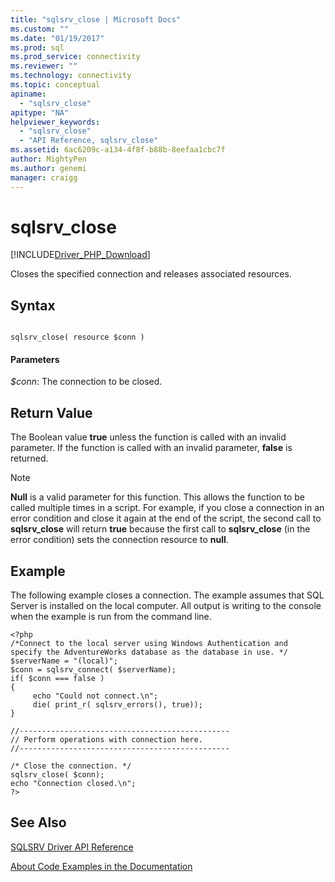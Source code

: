 ```yaml
---
title: "sqlsrv_close | Microsoft Docs"
ms.custom: ""
ms.date: "01/19/2017"
ms.prod: sql
ms.prod_service: connectivity
ms.reviewer: ""
ms.technology: connectivity
ms.topic: conceptual
apiname: 
  - "sqlsrv_close"
apitype: "NA"
helpviewer_keywords: 
  - "sqlsrv_close"
  - "API Reference, sqlsrv_close"
ms.assetid: 6ac6209c-a134-4f8f-b88b-8eefaa1cbc7f
author: MightyPen
ms.author: genemi
manager: craigg
---
```

# sqlsrv_close
[!INCLUDE[Driver_PHP_Download](../../includes/driver_php_download.md)]

Closes the specified connection and releases associated resources.  
  
## Syntax  
  
```  
  
sqlsrv_close( resource $conn )  
```  
  
#### Parameters  
*$conn*: The connection to be closed.  
  
## Return Value  
The Boolean value **true** unless the function is called with an invalid parameter. If the function is called with an invalid parameter, **false** is returned.  
  
> [!NOTE]  
> **Null** is a valid parameter for this function. This allows the function to be called multiple times in a script. For example, if you close a connection in an error condition and close it again at the end of the script, the second call to **sqlsrv_close** will return **true** because the first call to **sqlsrv_close** (in the error condition) sets the connection resource to **null**.  
  
## Example  
The following example closes a connection. The example assumes that SQL Server is installed on the local computer. All output is writing to the console when the example is run from the command line.  
  
```  
<?php  
/*Connect to the local server using Windows Authentication and   
specify the AdventureWorks database as the database in use. */  
$serverName = "(local)";  
$conn = sqlsrv_connect( $serverName);  
if( $conn === false )  
{  
     echo "Could not connect.\n";  
     die( print_r( sqlsrv_errors(), true));  
}  
  
//-----------------------------------------------  
// Perform operations with connection here.  
//-----------------------------------------------  
  
/* Close the connection. */  
sqlsrv_close( $conn);  
echo "Connection closed.\n";  
?>  
```  
  
## See Also  
[SQLSRV Driver API Reference](../../connect/php/sqlsrv-driver-api-reference.md)

[About Code Examples in the Documentation](../../connect/php/about-code-examples-in-the-documentation.md)  
  
